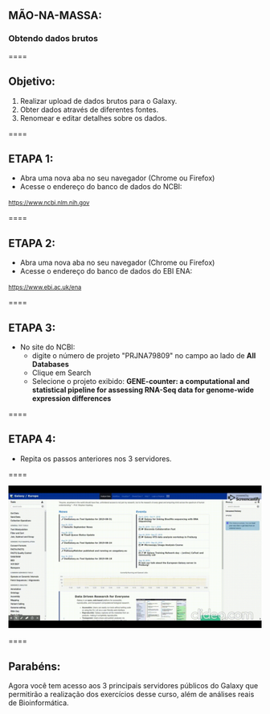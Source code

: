 ## MÃO-NA-MASSA:

### Obtendo dados brutos

====

## Objetivo:

1. Realizar upload de dados brutos para o Galaxy. 
2. Obter dados através de diferentes fontes. 
3. Renomear e editar detalhes sobre os dados.

====

## ETAPA 1:

- Abra uma nova aba no seu navegador (Chrome ou Firefox)
- Acesse o endereço do banco de dados do NCBI:

<small> https://www.ncbi.nlm.nih.gov </small>

====

## ETAPA 2:

- Abra uma nova aba no seu navegador (Chrome ou Firefox)
- Acesse o endereço do banco de dados do EBI ENA:

<small> https://www.ebi.ac.uk/ena </small>

====

## ETAPA 3:

- No site do NCBI:
  - digite o número de projeto "PRJNA79809" no campo ao lado de **All Databases**
  - Clique em Search
  - Selecione o projeto exibido: **GENE-counter: a computational and statistical pipeline for assessing RNA-Seq data for genome-wide expression differences**

====

## ETAPA 4:

- Repita os passos anteriores nos 3 servidores.

====

![avatar][avatar]

[avatar]: ../shared/img/hands1.gif

====

## Parabéns:

Agora você tem acesso aos 3 principais servidores públicos do Galaxy que permitirão a realização dos exercícios desse curso, além de análises reais de Bioinformática.

